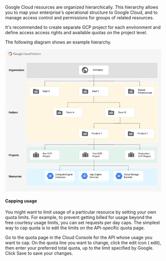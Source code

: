 Google Cloud resources are organized hierarchically. This hierarchy allows you to map your enterprise's operational structure to Google Cloud, and to manage access control and permissions for groups of related resources. 

It's recommended to create separate GCP project for each environment and define access access rights and available quotas on the project level. 

The following diagram shows an example hierarchy. 

![Image of GCP Hierarchy](../../img/GCP_Hierarchy.png)


#### Capping usage 
You might want to limit usage of a particular resource by setting your own quota limits. For example, to prevent getting billed for usage beyond the free courtesy usage limits, you can set requests per day caps. The simplest way to cap quota is to edit the limits on the API-specific quota page. 

Go to the quota page in the Cloud Console for the API whose usage you want to cap. 
On the quota line you want to change, click the edit icon ( edit), then enter your preferred total quota, up to the limit specified by Google. 
Click Save to save your changes. 